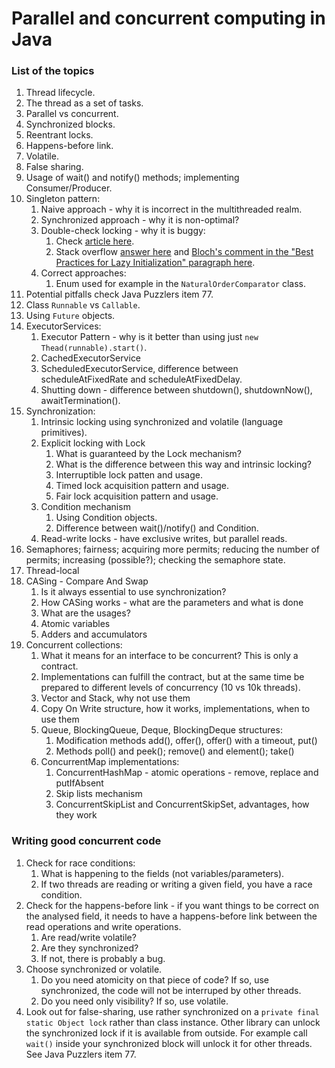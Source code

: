 # Parallel and concurrent computing in Java

### List of the topics

1. Thread lifecycle.
2. The thread as a set of tasks.
3. Parallel vs concurrent.
4. Synchronized blocks.
5. Reentrant locks.
6. Happens-before link.
7. Volatile.
8. False sharing.
9. Usage of wait() and notify() methods; implementing Consumer/Producer.
10. Singleton pattern:
    1. Naive approach - why it is incorrect in the multithreaded realm.
    2. Synchronized approach - why it is non-optimal?
    3. Double-check locking - why it is buggy:
       1. Check [article here](https://www.cs.umd.edu/~pugh/java/memoryModel/DoubleCheckedLocking.html).
       2. Stack overflow [answer here](https://stackoverflow.com/a/3580658) and [Bloch's comment in the "Best Practices for Lazy Initialization" paragraph here](https://www.oracle.com/technical-resources/articles/javase/bloch-effective-08-qa.html).
    4. Correct approaches:
       1. Enum used for example in the `NaturalOrderComparator` class.
11. Potential pitfalls check Java Puzzlers item 77.
12. Class `Runnable` vs `Callable`.
13. Using `Future` objects.
14. ExecutorServices:
    1. Executor Pattern - why is it better than using just `new Thead(runnable).start()`.
    2. CachedExecutorService
    3. ScheduledExecutorService, difference between scheduleAtFixedRate and scheduleAtFixedDelay.
    4. Shutting down - difference between shutdown(), shutdownNow(), awaitTermination().
15. Synchronization:
    1. Intrinsic locking using synchronized and volatile (language primitives).
    2. Explicit locking with Lock
       1. What is guaranteed by the Lock mechanism?
       2. What is the difference between this way and intrinsic locking?
       3. Interruptible lock patten and usage.
       4. Timed lock acquisition pattern and usage.
       5. Fair lock acquisition pattern and usage.
    3. Condition mechanism
       1. Using Condition objects.
       2. Difference between wait()/notify() and Condition.
    4. Read-write locks - have exclusive writes, but parallel reads.
16. Semaphores; fairness; acquiring more permits; reducing the number of permits; increasing (possible?); checking the semaphore state.
17. Thread-local
18. CASing - Compare And Swap
    1. Is it always essential to use synchronization?
    2. How CASing works - what are the parameters and what is done
    3. What are the usages?
    4. Atomic variables
    5. Adders and accumulators
19. Concurrent collections:
    1. What it means for an interface to be concurrent? This is only a contract.
    2. Implementations can fulfill the contract, but at the same time be prepared to different levels of concurrency (10 vs 10k threads).
    3. Vector and Stack, why not use them
    4. Copy On Write structure, how it works, implementations, when to use them
    5. Queue, BlockingQueue, Deque, BlockingDeque structures:
       1. Modification methods add(), offer(), offer() with a timeout, put()
       2. Methods poll() and peek(); remove() and element(); take()
    6. ConcurrentMap implementations:
       1. ConcurrentHashMap - atomic operations - remove, replace and putIfAbsent
       2. Skip lists mechanism
       3. ConcurrentSkipList and ConcurrentSkipSet, advantages, how they work

### Writing good concurrent code

1. Check for race conditions:
   1. What is happening to the fields (not variables/parameters).
   2. If two threads are reading or writing a given field, you have a race condition.
2. Check for the happens-before link - if you want things to be correct on the analysed field, it needs to have a happens-before link between the read operations and write operations.
   1. Are read/write volatile?
   2. Are they synchronized?
   3. If not, there is probably a bug.
3. Choose synchronized or volatile.
   1. Do you need atomicity on that piece of code? If so, use synchronized, the code will not be interruped by other threads.
   2. Do you need only visibility? If so, use volatile.
4. Look out for false-sharing, use rather synchronized on a `private final static Object lock` rather than class instance.
   Other library can unlock the synchronized lock if it is available from outside. For example call `wait()` inside your synchronized block will unlock it for other threads. See Java Puzzlers item 77.